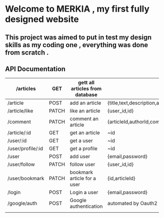 # Welcome to MERKIA , my first fully designed website 

## This project was aimed to put in test my design skills as my coding one , everything was done from scratch . 



## API Documentation



| /articles         | GET   | gett all articles from database |                                       |
| ----------------- | ----- | ------------------------------- | ------------------------------------- |
| /article          | POST  | add an article                  | {title,text,description,author,photo} |
| /article/like     | PATCH | like an article                 | {user_id,id}                          |
| /comment          | PATCH | comment an article              | {articleId,authorId,comment}          |
| /article/:id      | GET   | get an article                  | ~id                                   |
| /user/:id         | GET   | get a user                      | ~id                                   |
| /user/profile/:id | GET   | get a profile                   | ~id                                   |
| /user             | POST  | add user                        | {email,password}                      |
| /user/follow      | PATCH | follow user                     | {user_id,id}                          |
| /user/bookmark    | PATCH | bookmark article for a user     | {id,articleId}                        |
| /login            | POST  | Login a user                    | {email,password}                      |
| /google/auth      | POST  | Google authentication           | automated by Oauth2                   |
|                   |       |                                 |                                       |

